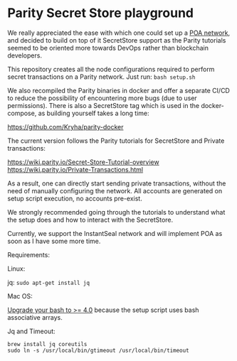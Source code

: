 # Parity Secret Store playground

We really appreciated the ease with which one could set up a [POA network](https://github.com/orbita-center/parity-poa-playground), and decided to build on top of it SecretStore support as the Parity tutorials seemed to be oriented more towards DevOps rather than blockchain developers.

This repository creates all the node configurations required to perform secret transactions on a Parity network. Just run: `bash setup.sh`

We also recompiled the Parity binaries in docker and offer a separate CI/CD to reduce the possibility of encountering more bugs (due to user permissions). There is also a SecretStore tag which is used in the docker-compose, as building yourself takes a long time:

https://github.com/Kryha/parity-docker

The current version follows the Parity tutorials for SecretStore and Private transactions:

https://wiki.parity.io/Secret-Store-Tutorial-overview
https://wiki.parity.io/Private-Transactions.html

As a result, one can directly start sending private transactions, without the need of manually configuring the network. All accounts are generated on setup script execution, no accounts pre-exist.

We strongly recommended going through the tutorials to understand what the setup does and how to interact with the SecretStore.

Currently, we support the InstantSeal network and will implement POA as soon as I have some more time.

Requirements:

Linux:

jq: `sudo apt-get install jq`

Mac OS:

[Upgrade your bash to >= 4.0](https://akrabat.com/upgrading-to-bash-4-on-macos/) because the setup script uses bash associative arrays.

Jq and Timeout:
```
brew install jq coreutils
sudo ln -s /usr/local/bin/gtimeout /usr/local/bin/timeout
```
